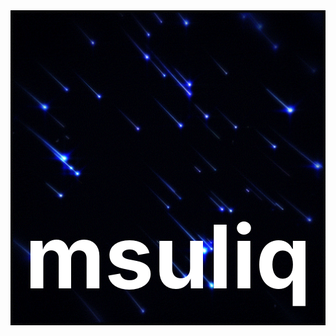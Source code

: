 <!-- <img src="https://user-images.githubusercontent.com/74038190/212284136-03988914-d899-44b4-b1d9-4eeccf656e44.gif"/> -->

<div style="position: relative; width: 100%; height: 25%;">
  <img src="https://github.com/msuliq/msuliq.github.io/raw/master/images/moving_stars.gif" style="width: 100%; height: 100%; object-fit: cover;" alt="Moving Stars">
  <p style="position: absolute; top: 50%; left: 50%; transform: translate(-50%, -50%); text-align: center; font-size: 10em; font-weight: bold; color: white;">msuliq</p>
</div>

